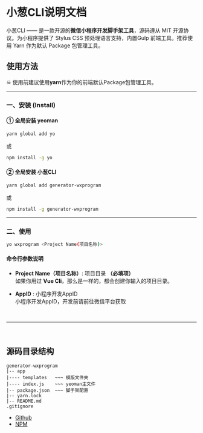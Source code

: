 # 小葱CLI说明文档
小葱CLI —— 是一款开源的**微信小程序开发脚手架工具**，源码遵从 MIT 开源协议。为小程序提供了 Stylus CSS 预处理语言支持，内置Gulp 前端工具。推荐使用 Yarn 作为默认 Package 包管理工具。


## 使用方法
☠ 使用前建议使用**yarn**作为你的前端默认Package包管理工具。

---

### 一、安装 (Install)
#### ① 全局安装 **yeoman**

```sh
yarn global add yo
```
或
``` sh
npm install -g yo
```


#### ② 全局安装 小葱CLI

``` sh
yarn global add generator-wxprogram
```
或
``` sh
npm install -g generator-wxprogram
```

---

### 二、使用

``` sh
yo wxprogram <Project Name(项目名称)>
```
#### 命令行参数说明
- **Project Name（项目名称）**: 项目目录 **（必填项）**<br>
  如果你用过 **Vue Cli**，那么是一样的，都会创建你输入的项目目录。

- **AppID** : 小程序开发AppID <br>
  小程序开发AppID，开发前请前往微信平台获取

<br>

---

<br>

## 源码目录结构
```
generator-wxprogram
|-- app
|---- templates   ~~~ 模版文件夹
|---- index.js    ~~~ yeoman主文件
|-- package.json  ~~~ 脚手架配置
|-- yarn.lock
|-- README.md
.gitignore
```

- [Github](https://github.com/Titor-Z/stylus-boot)
- [NPM](https://www.npmjs.com/package/generator-wxprogram)